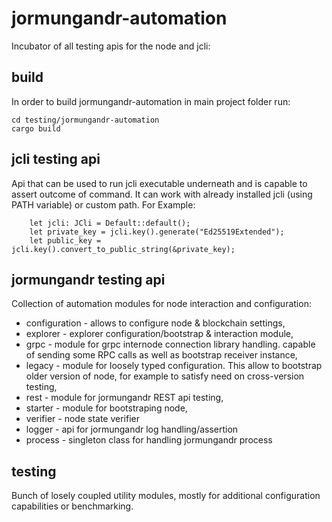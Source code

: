 # jormungandr-automation

Incubator of all testing apis for the node and jcli:

## build

In order to build jormungandr-automation in main project folder run:
```
cd testing/jormungandr-automation
cargo build
```

## jcli testing api 

Api that can be used to run jcli executable underneath and is capable to assert outcome of command. It can work with already installed jcli (using PATH variable) or custom path. For Example:

```
    let jcli: JCli = Default::default();
    let private_key = jcli.key().generate("Ed25519Extended");
    let public_key = jcli.key().convert_to_public_string(&private_key);
```

## jormungandr testing api 

Collection of automation modules for node interaction and configuration:

* configuration - allows to configure node & blockchain settings,
* explorer - explorer configuration/bootstrap & interaction module,
* grpc - module for grpc internode connection library handling. capable of sending some RPC calls as well as bootstrap receiver instance,
* legacy - module for loosely typed configuration. This allow to bootstrap older version of node, for example to satisfy need on cross-version testing,
* rest - module for jormungandr REST api testing,
* starter - module for bootstraping node,
* verifier - node state verifier
* logger - api for jormungandr log handling/assertion
* process - singleton class for handling jormungandr process

## testing

Bunch of losely coupled utility modules, mostly for additional configuration capabilities or benchmarking.

